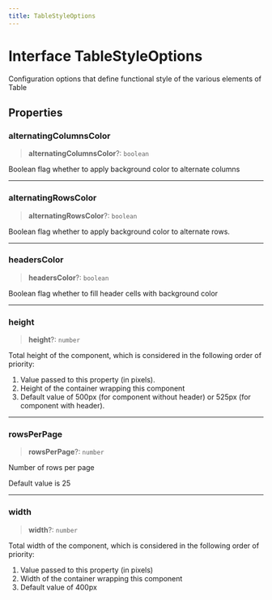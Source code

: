 ```yaml
---
title: TableStyleOptions
---
```


# Interface TableStyleOptions

Configuration options that define functional style of the various elements of Table

## Properties

### alternatingColumnsColor

> **alternatingColumnsColor**?: `boolean`

Boolean flag whether to apply background color to alternate columns

***

### alternatingRowsColor

> **alternatingRowsColor**?: `boolean`

Boolean flag whether to apply background color to alternate rows.

***

### headersColor

> **headersColor**?: `boolean`

Boolean flag whether to fill header cells with background color

***

### height

> **height**?: `number`

Total height of the component, which is considered in the following order of priority:

1. Value passed to this property (in pixels).
2. Height of the container wrapping this component
3. Default value of 500px (for component without header) or 525px (for component with header).

***

### rowsPerPage

> **rowsPerPage**?: `number`

Number of rows per page

Default value is 25

***

### width

> **width**?: `number`

Total width of the component, which is considered in the following order of priority:

1. Value passed to this property (in pixels)
2. Width of the container wrapping this component
3. Default value of 400px
